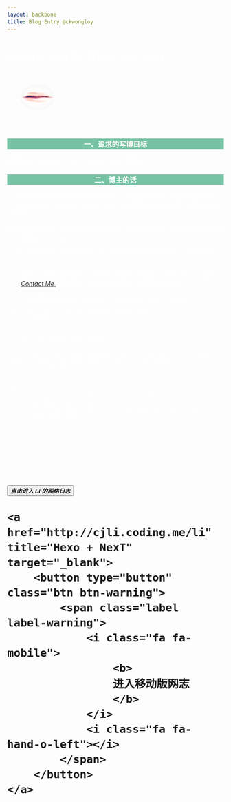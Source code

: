 ```yaml
---
layout: backbone
title: Blog Entry @ckwongloy
---
```


<h1 class="project-name" style="color:white;font-family:'Comic Sans MS';">
    Quieter you be, More you hear
</h1>

<h6 style="padding:30px;">
    <a href="/home" title="Quiter you be, More you hear." target="_blank">
        <img src="/assets/image/love.png" style="width:80px;height:60px;border-radius:100%;">
    </a>
</h6>

<div style="color:white;">
    <h3 style="text-align:center;background:#77C2A5;">
    一、追求的写博目标
    </h3>
    <p>
        <b>内容为王。</b>简单易读、准确、有价值，以及，<b>坚持</b>。
    </p>
    <h3 style="text-align:center;background:#77C2A5;">
        二、博主的话
    </h3>
    <p>
        1、博客内容仅代表写作者写作当时的想法，随着经验的增加，其正确性和时效性，限于博主本人的能力无法保证，但本人会不断更新自己的水平，发现错误也会及时更正。
    </p>
    <p>
        文章力争深入浅出，不过这对于不同水平的人有不同的理解。都以我写作当时的水平和理解能力为参考线。
    </p>
    <p>
        2、为了维护 Blog 页面的简洁性，本人暂时没有增加评论的想法，也不会投放广告。
    </p>
    <p>
        3、如果有人发现文章的错误，或者想与我联系，还请通过这里列出的方式联系本人：
        <a href="/contact_li.html" title="Contact Li">
            <i class="fa fa-envelope">
                Contact Me
            </i>
        </a>。
        最好附上简明正确的做法，本人将不胜感激。
    </p>
    <p>
        4、为了获得最佳访问体验，推荐使用 <i>Chrome</i> 或者 <i>Safari</i> 浏览器。
    </p>

    <h3 style="text-align:center;background:#77C2A5;">
        三、版权声明
    </h3>
    <p>
        署名-非商业使用-禁止演绎-自由转载
        (
        <a href="http://creativecommons.org/licenses/by-nc-nd/3.0/deed.zh" target="_blank" rel="nofollow" title="Creative Commons">
            CC BY-NC-ND 3.0
        </a>
        )。
    </p>
    <h3 style="text-align: center;background:#77C2A5;">
        四、博客文章遵守的公约 ( 详见：
        <a href="/home/about.html" title="See full About This Blog">
            About This Blog
        </a>
        )
    </h3>
</div>

<h3 style="padding-top:50px;text-decoration:none;font-size:30px;">
    <a href="/home" title="Quiter you be, More you here." target="_blank">
        <button type="button" class="btn btn-success">
            <span class="label label-success">
                <i class="fa fa-hand-o-right">
                    <b>
                        点击进入 Li 的网络日志
                    </b>
                </i>
            </span>
        </button>
    </a>
    
    <a href="http://cjli.coding.me/li" title="Hexo + NexT" target="_blank">
        <button type="button" class="btn btn-warning">
            <span class="label label-warning">
                <i class="fa fa-mobile">
                    <b>
                    进入移动版网志
                    </b>
                </i>
                <i class="fa fa-hand-o-left"></i>
            </span>
        </button>
    </a>
</h3>
